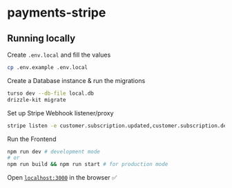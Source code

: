 # payments-stripe

## Running locally

Create `.env.local` and fill the values

```sh
cp .env.example .env.local
```

Create a Database instance & run the migrations

```sh
turso dev --db-file local.db
drizzle-kit migrate
```

Set up Stripe Webhook listener/proxy

```sh
stripe listen -e customer.subscription.updated,customer.subscription.deleted,checkout.session.completed --forward-to http://localhost:3000/api/webhook

```

Run the Frontend

```sh
npm run dev # development mode
# or
npm run build && npm run start # for production mode
```

Open [`localhost:3000`](http://localhost:3000) in the browser ✅
